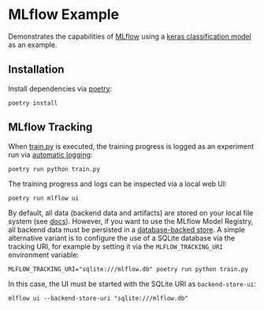 # MLflow Example

Demonstrates the capabilities of [MLflow](https://www.mlflow.org) using a [keras classification model](https://keras.io/examples/structured_data/structured_data_classification_from_scratch/) as an example.

## Installation

Install dependencies via [poetry](https://python-poetry.org/):

```shell
poetry install
```

## MLflow Tracking

When [train.py](./train.py) is executed, the training progress is logged as an experiment run via [automatic logging](https://www.mlflow.org/docs/latest/tracking.html#tensorflow-and-keras):

```shell
poetry run python train.py
```

The training progress and logs can be inspected via a local web UI:

```shell
poetry run mlflow ui
```

By default, all data (backend data and artifacts) are stored on your local file system (see [docs](https://www.mlflow.org/docs/latest/tracking.html#how-runs-and-artifacts-are-recorded)). However, if you want to use the MLflow Model Registry, all backend data must be persisted in a [database-backed store](https://www.mlflow.org/docs/latest/tracking.html#backend-stores). A simple alternative variant is to configure the use of a SQLite database via the tracking URI, for example by setting it via the `MLFLOW_TRACKING_URI` environment variable:

```shell
MLFLOW_TRACKING_URI="sqlite:///mlflow.db" poetry run python train.py
```

In this case, the UI must be started with the SQLite URI as `backend-store-ui`:

```shell
mlflow ui --backend-store-uri "sqlite:///mlflow.db"
```
